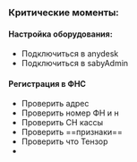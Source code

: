 ### Критические моменты:
#### Настройка оборудования:
- Подключиться в anydesk
- Подключиться в sabyAdmin

#### Регистрация в ФНС
- Проверить адрес
- Проверить номер ФН и н
- Проверить СН кассы
- Проверить ==признаки==
- Проверить что Тензор
- 